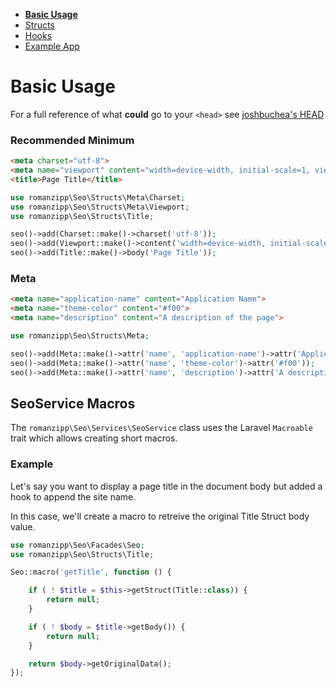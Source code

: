 - **[Basic Usage](INDEX.md)**
- [Structs](STRUCTS.md)
- [Hooks](HOOKS.md)
- [Example App](EXAMPLE-APP.md)

# Basic Usage

For a full reference of what **could** go to your `<head>` see [joshbuchea's HEAD](https://github.com/joshbuchea/HEAD)

### Recommended Minimum

```html
<meta charset="utf-8">
<meta name="viewport" content="width=device-width, initial-scale=1, viewport-fit=cover">
<title>Page Title</title>
```

```php
use romanzipp\Seo\Structs\Meta\Charset;
use romanzipp\Seo\Structs\Meta\Viewport;
use romanzipp\Seo\Structs\Title;

seo()->add(Charset::make()->charset('utf-8'));
seo()->add(Viewport::make()->content('width=device-width, initial-scale=1, viewport-fit=cover'));
seo()->add(Title::make()->body('Page Title'));
```

### Meta

```html
<meta name="application-name" content="Application Name">
<meta name="theme-color" content="#f00">
<meta name="description" content="A description of the page">
```

```php
use romanzipp\Seo\Structs\Meta;

seo()->add(Meta::make()->attr('name', 'application-name')->attr('Application Name'));
seo()->add(Meta::make()->attr('name', 'theme-color')->attr('#f00'));
seo()->add(Meta::make()->attr('name', 'description')->attr('A description of the page'));
```

## SeoService Macros

The `romanzipp\Seo\Services\SeoService` class uses the Laravel `Macroable` trait which allows creating short macros.

### Example

Let's say you want to display a page title in the document body but added a hook to append the site name.

In this case, we'll create a macro to retreive the original Title Struct body value.

```php
use romanzipp\Seo\Facades\Seo;
use romanzipp\Seo\Structs\Title;

Seo::macro('getTitle', function () {

    if ( ! $title = $this->getStruct(Title::class)) {
        return null;
    }

    if ( ! $body = $title->getBody()) {
        return null;
    }

    return $body->getOriginalData();
});
```
